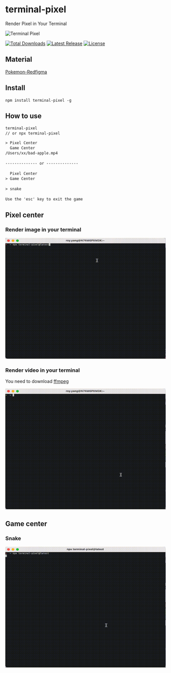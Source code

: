 # terminal-pixel

Render Pixel in Your Terminal

<p>
  <img src="./logo.svg" alt="Terminal Pixel">
</p>
<p>
    <a href="https://www.npmjs.com/package/terminal-pixel"><img src="https://img.shields.io/npm/dm/terminal-pixel?style=flat-square" alt="Total Downloads"></a>
    <a href="https://www.npmjs.com/package/terminal-pixel"><img src="https://img.shields.io/bundlephobia/minzip/terminal-pixel?style=flat-square" alt="Latest Release"></a>
    <a href="https://github.com/shiyangzhaoa/terminal-pixel/blob/main/LICENSE"><img src="https://shields.io/github/license/shiyangzhaoa/terminal-pixel?style=flat-square" alt="License"></a>
</p>

## Material
[Pokemon-Redfigma](https://www.figma.com/community/file/1111031070438574852/Pokemon-Redfigma)

## Install

```shell
npm install terminal-pixel -g
```

## How to use

```shell
terminal-pixel
// or npx terminal-pixel
```

```
> Pixel Center
  Game Center
/Users/xx/bad-apple.mp4

-------------- or --------------

  Pixel Center
> Game Center

> snake

Use the 'esc' key to exit the game
```

## Pixel center

### Render image in your terminal

<img src="./demo/frog-flower.gif" alt="Frog Flower">

### Render video in your terminal

You need to download [ffmpeg](https://ffmpeg.org/download.html)

<img src="./demo/bad-apple.gif" alt="Bad Apple">

## Game center

### Snake

<img src="./demo/snake.gif" alt="Snake">
